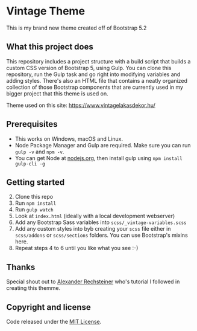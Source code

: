 # Vintage Theme

This is my brand new theme created off of Bootstrap 5.2

## What this project does

This repository includes a project structure with a build script that builds a custom CSS version of Bootstrap 5, using Gulp. You can
clone this repository, run the Gulp task and go right into modifying variables and adding styles. There's also an HTML file that contains
a neatly organized collection of those Bootstrap components that are currently used in my bigger project that this theme is used on.

Theme used on this site: https://www.vintagelakasdekor.hu/

## Prerequisites

- This works on Windows, macOS and Linux.
- Node Package Manager and Gulp are required. Make sure you can run `gulp -v` and `npm -v`.
- You can get Node at [nodejs.org](https://nodejs.org), then install gulp using `npm install gulp-cli -g`

## Getting started

2. Clone this repo
3. Run `npm install`
4. Run `gulp watch`
4. Look at `index.html` (ideally with a local development webserver)
5. Add any Bootstrap Sass variables into `scss/_vintage-variables.scss`
6. Add any custom styles into byb creating your `scss` file either in `scss/addons` or `scss/sections` folders. You can use Bootstrap's mixins here.
7. Repeat steps 4 to 6 until you like what you see :-)

## Thanks

Special shout out to [Alexander Rechsteiner](https://hackerthemes.com/kit/) who's tutorial I followed in creating this themme. 

## Copyright and license

Code released under the [MIT License](https://opensource.org/licenses/MIT).
